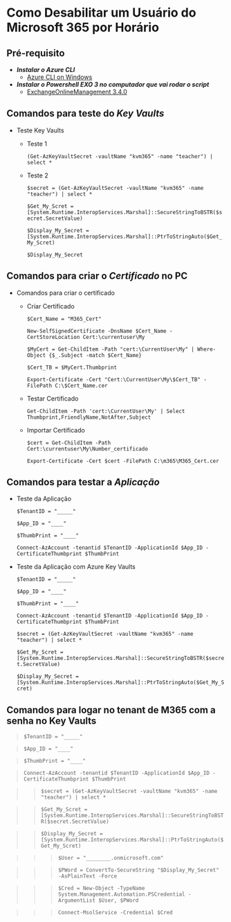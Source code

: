 # Como Desabilitar um Usuário do Microsoft 365 por Horário

## Pré-requisito 

- ***Instalar o Azure CLI***
    - [Azure CLI on Windows](https://learn.microsoft.com/en-us/cli/azure/install-azure-cli-windows?tabs=azure-cli)
- ***Instalar o Powershell EXO 3 no computador que vai rodar o script***
   - [ExchangeOnlineManagement 3.4.0](https://www.powershellgallery.com/packages/ExchangeOnlineManagement/3.4.0)

## Comandos para teste do ***Key Vaults***


- Teste Key Vaults
  
   - Teste 1
     
     `(Get-AzKeyVaultSecret -vaultName "kvm365" -name "teacher") | select *`
     
   - Teste 2
 
      `$secret = (Get-AzKeyVaultSecret -vaultName "kvm365" -name "teacher") | select *`
        
      `$Get_My_Scret = [System.Runtime.InteropServices.Marshal]::SecureStringToBSTR($secret.SecretValue)` 

      `$Display_My_Secret = [System.Runtime.InteropServices.Marshal]::PtrToStringAuto($Get_My_Scret) `

      `$Display_My_Secret`  


## Comandos para criar o ***Certificado*** no PC


- Comandos para criar o certificado
  
  - Criar Certificado
   
      `$Cert_Name = "M365_Cert"`
  
      `New-SelfSignedCertificate -DnsName $Cert_Name -CertStoreLocation Cert:\currentuser\My`
  
      `$MyCert = Get-ChildItem -Path "cert:\CurrentUser\My" | Where-Object {$_.Subject -match $Cert_Name}`
  
      `$Cert_TB = $MyCert.Thumbprint`
  
      `Export-Certificate -Cert "Cert:\CurrentUser\My\$Cert_TB" -FilePath C:\$Cert_Name.cer`

   - Testar Certificado
     
     `Get-ChildItem -Path 'cert:\CurrentUser\My' | Select Thumbprint,FriendlyName,NotAfter,Subject`

   - Importar Certificado

      `$cert = Get-ChildItem -Path Cert:\currentuser\My\Number_certificado`
     
      `Export-Certificate -Cert $cert -FilePath C:\m365\M365_Cert.cer`


 ## Comandos para testar a ***Aplicação***  

   - Teste da Aplicação

      `$TenantID = "_____"`
     
      `$App_ID = "____"`
     
      `$ThumbPrint = "____"`
     
      `Connect-AzAccount -tenantid $TenantID -ApplicationId $App_ID -CertificateThumbprint $ThumbPrint`

   - Teste da Aplicação com Azure Key Vaults


      `$TenantID = "_____"`
     
      `$App_ID = "____"`
     
      `$ThumbPrint = "____"`
     
      `Connect-AzAccount -tenantid $TenantID -ApplicationId $App_ID -CertificateThumbprint $ThumbPrint`

     

      `$secret = (Get-AzKeyVaultSecret -vaultName "kvm365" -name "teacher") | select *`
     
      `$Get_My_Scret = [System.Runtime.InteropServices.Marshal]::SecureStringToBSTR($secret.SecretValue)`
     
      `$Display_My_Secret = [System.Runtime.InteropServices.Marshal]::PtrToStringAuto($Get_My_Scret)`
     


## Comandos para logar no tenant de M365 com a senha no Key Vaults


>`$TenantID = "_____"`

>`$App_ID = "____"`

>`$ThumbPrint = "____"`

>`Connect-AzAccount -tenantid $TenantID -ApplicationId $App_ID -CertificateThumbprint $ThumbPrint`



>>`$secret = (Get-AzKeyVaultSecret -vaultName "kvm365" -name "teacher") | select *`

>>`$Get_My_Scret = [System.Runtime.InteropServices.Marshal]::SecureStringToBSTR($secret.SecretValue)` 

>>`$Display_My_Secret = [System.Runtime.InteropServices.Marshal]::PtrToStringAuto($Get_My_Scret)` 




>>>`$User = "________.onmicrosoft.com"`

>>>`$PWord = ConvertTo-SecureString "$Display_My_Secret" -AsPlainText -Force`

>>>`$Cred = New-Object -TypeName System.Management.Automation.PSCredential -ArgumentList $User, $PWord`



>>>`Connect-MsolService -Credential $Cred`







 
  
